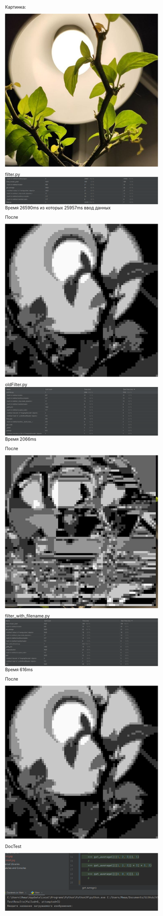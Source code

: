 Картинка: 

![img2.jpg](img2.jpg)

filter.py 
![img_2.png](img_2.png)
Время 26590ms из которых 25957ms ввод данных

После 

![img_1.png](img_1.png)

oldFilter.py
![img_3.png](img_3.png)
Время 2066ms

После 

![img.png](img.png)

filter_with_filename.py
![img_4.png](img_4.png)
Время 616ms

После 

![img_1.png](img_1.png)

DocTest

![img_5.png](img_5.png)